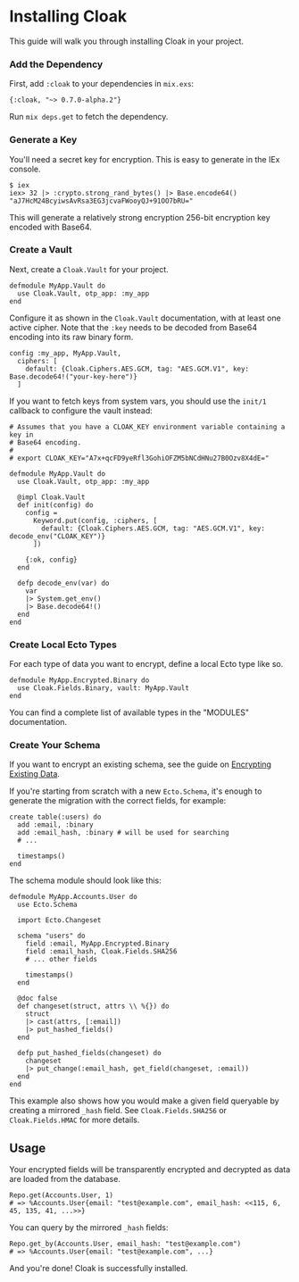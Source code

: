 # Installing Cloak

This guide will walk you through installing Cloak in your project.

### Add the Dependency

First, add `:cloak` to your dependencies in `mix.exs`:

    {:cloak, "~> 0.7.0-alpha.2"}

Run `mix deps.get` to fetch the dependency.

### Generate a Key

You'll need a secret key for encryption. This is easy to generate in the
IEx console.

    $ iex
    iex> 32 |> :crypto.strong_rand_bytes() |> Base.encode64()
    "aJ7HcM24BcyiwsAvRsa3EG3jcvaFWooyQJ+91OO7bRU="

This will generate a relatively strong encryption 256-bit encryption
key encoded with Base64.

### Create a Vault

Next, create a `Cloak.Vault` for your project.

    defmodule MyApp.Vault do
      use Cloak.Vault, otp_app: :my_app
    end

Configure it as shown in the `Cloak.Vault` documentation, with at least one
active cipher. Note that the `:key` needs to be decoded from Base64 encoding into
its raw binary form.

    config :my_app, MyApp.Vault,
      ciphers: [
        default: {Cloak.Ciphers.AES.GCM, tag: "AES.GCM.V1", key: Base.decode64!("your-key-here")}
      ]

If you want to fetch keys from system vars, you should use the `init/1` callback
to configure the vault instead:

    # Assumes that you have a CLOAK_KEY environment variable containing a key in
    # Base64 encoding.
    #
    # export CLOAK_KEY="A7x+qcFD9yeRfl3GohiOFZM5bNCdHNu27B0Ozv8X4dE="

    defmodule MyApp.Vault do
      use Cloak.Vault, otp_app: :my_app

      @impl Cloak.Vault
      def init(config) do
        config =
          Keyword.put(config, :ciphers, [
            default: {Cloak.Ciphers.AES.GCM, tag: "AES.GCM.V1", key: decode_env("CLOAK_KEY")}
          ])

        {:ok, config}
      end

      defp decode_env(var) do
        var
        |> System.get_env()
        |> Base.decode64!()
      end
    end

### Create Local Ecto Types

For each type of data you want to encrypt, define a local Ecto type like so.

    defmodule MyApp.Encrypted.Binary do
      use Cloak.Fields.Binary, vault: MyApp.Vault
    end

You can find a complete list of available types in the "MODULES" documentation.

### Create Your Schema

If you want to encrypt an existing schema, see the guide on [Encrypting
Existing Data](encrypt_existing_data.html).

If you're starting from scratch with a new `Ecto.Schema`, it's enough to
generate the migration with the correct fields, for example:

    create table(:users) do
      add :email, :binary
      add :email_hash, :binary # will be used for searching
      # ...

      timestamps()
    end

The schema module should look like this:

    defmodule MyApp.Accounts.User do
      use Ecto.Schema

      import Ecto.Changeset

      schema "users" do
        field :email, MyApp.Encrypted.Binary
        field :email_hash, Cloak.Fields.SHA256
        # ... other fields

        timestamps()
      end

      @doc false
      def changeset(struct, attrs \\ %{}) do
        struct
        |> cast(attrs, [:email])
        |> put_hashed_fields()
      end

      defp put_hashed_fields(changeset) do
        changeset
        |> put_change(:email_hash, get_field(changeset, :email))
      end
    end

This example also shows how you would make a given field queryable by
creating a mirrored `_hash` field. See `Cloak.Fields.SHA256` or
`Cloak.Fields.HMAC` for more details.

## Usage

Your encrypted fields will be transparently encrypted and decrypted as
data are loaded from the database.

    Repo.get(Accounts.User, 1)
    # => %Accounts.User{email: "test@example.com", email_hash: <<115, 6, 45, 135, 41, ...>>}

You can query by the mirrored `_hash` fields:

    Repo.get_by(Accounts.User, email_hash: "test@example.com")
    # => %Accounts.User{email: "test@example.com", ...}

And you're done! Cloak is successfully installed.
